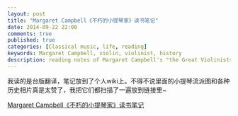```yaml
---
layout: post
title: "Margaret Campbell《不朽的小提琴家》读书笔记"
date: 2014-09-22 22:00
comments: true
published: true
categories: [Classical music, life, reading]
keywords: Margaret Campbell, violin, violinist, history
description: reading notes of Margaret Campbell's "the Great Violinists"
---
```


我读的是台版翻译，笔记放到了个人wiki上。不得不说里面的小提琴流派图和各种历史相片真是太赞了，我把它们都扫描了一遍放到链接里~

<object type="text/html" data="http://yszheda.github.io/wiki/the-great-violinists" style="width:100%; height:100%">
<p><a href="http://yszheda.github.io/wiki/the-great-violinists">Margaret Campbell《不朽的小提琴家》读书笔记</a></p>
</object>